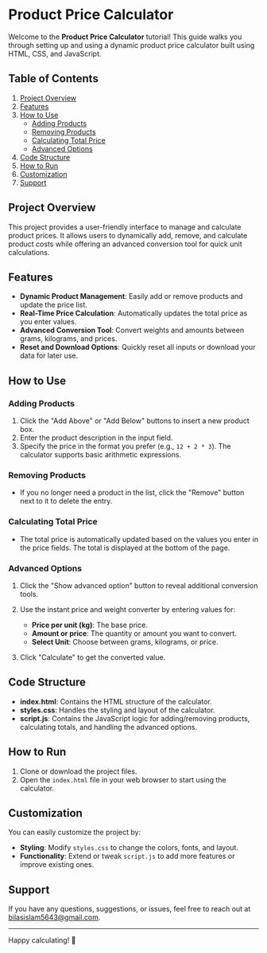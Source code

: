 # Product Price Calculator

Welcome to the **Product Price Calculator** tutorial! This guide walks you through setting up and using a dynamic product price calculator built using HTML, CSS, and JavaScript.

## Table of Contents

1. [Project Overview](#project-overview)
2. [Features](#features)
3. [How to Use](#how-to-use)
    - [Adding Products](#adding-products)
    - [Removing Products](#removing-products)
    - [Calculating Total Price](#calculating-total-price)
    - [Advanced Options](#advanced-options)
4. [Code Structure](#code-structure)
5. [How to Run](#how-to-run)
6. [Customization](#customization)
7. [Support](#support)

## Project Overview

This project provides a user-friendly interface to manage and calculate product prices. It allows users to dynamically add, remove, and calculate product costs while offering an advanced conversion tool for quick unit calculations.

## Features

- **Dynamic Product Management**: Easily add or remove products and update the price list.
- **Real-Time Price Calculation**: Automatically updates the total price as you enter values.
- **Advanced Conversion Tool**: Convert weights and amounts between grams, kilograms, and prices.
- **Reset and Download Options**: Quickly reset all inputs or download your data for later use.

## How to Use

### Adding Products

1. Click the "Add Above" or "Add Below" buttons to insert a new product box.
2. Enter the product description in the input field.
3. Specify the price in the format you prefer (e.g., `12 + 2 * 3`). The calculator supports basic arithmetic expressions.

### Removing Products

- If you no longer need a product in the list, click the "Remove" button next to it to delete the entry.

### Calculating Total Price

- The total price is automatically updated based on the values you enter in the price fields. The total is displayed at the bottom of the page.

### Advanced Options

1. Click the "Show advanced option" button to reveal additional conversion tools.
2. Use the instant price and weight converter by entering values for:
    - **Price per unit (kg)**: The base price.
    - **Amount or price**: The quantity or amount you want to convert.
    - **Select Unit**: Choose between grams, kilograms, or price.

3. Click "Calculate" to get the converted value.

## Code Structure

- **index.html**: Contains the HTML structure of the calculator.
- **styles.css**: Handles the styling and layout of the calculator.
- **script.js**: Contains the JavaScript logic for adding/removing products, calculating totals, and handling the advanced options.

## How to Run

1. Clone or download the project files.
2. Open the `index.html` file in your web browser to start using the calculator.

## Customization

You can easily customize the project by:

- **Styling**: Modify `styles.css` to change the colors, fonts, and layout.
- **Functionality**: Extend or tweak `script.js` to add more features or improve existing ones.

## Support

If you have any questions, suggestions, or issues, feel free to reach out at [bilasislam5643@gmail.com](mailto:bilasislam5643@gmail.com).

---

Happy calculating! 🎉
